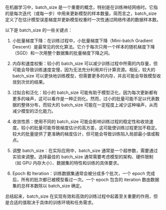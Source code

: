 在机器学习中，batch_size 是一个重要的概念，特别是在训练神经网络时。它指的是每次迭代（或每一步）中用来更新模型的样本数量。简而言之，batch_size 定义了在估计模型误差梯度并更新模型权重时一次性通过网络传递的数据样本数。

以下是 batch_size 的一些关键点：

1. 小批量梯度下降：在训练过程中，小批量梯度下降（Mini-batch Gradient Descent）是最常见的优化算法。它介于每次只用一个样本的随机梯度下降（SGD）和一次用整个数据集的批量梯度下降之间。

2. 内存和速度权衡：较小的 batch_size 可以减少训练过程中所需的内存量，但可能会导致训练速度变慢，因为无法充分利用并行计算资源。相反，较大的 batch_size 可以更快地训练模型，但需要更多的内存，并且可能会导致模型收敛到次优的结果。

3. 过拟合和泛化：较小的 batch_size 可能有助于模型泛化，因为每次更新都有更多的噪声，这可以看作是一种正则化。然而，过小的批量可能不足以代表数据的整体分布，而较大的 batch_size 可能在一定程度上减少这种噪声，从而减少模型的泛化能力。

4. 收敛性质：使用不同的 batch_size 可能会影响训练过程的稳定性和收敛速度。较小的批量可能导致梯度估计的高方差，这可能使训练过程更加不稳定。较大的批量提供了更准确的梯度估计，但可能会导致训练陷入局部最小值或鞍点。

5. 调整 batch_size：在实际应用中，batch_size 通常是一个超参数，需要通过实验来调整。选择最佳的 batch_size 通常需要考虑模型的架构、硬件限制（如 GPU 内存大小）、数据集的特性和训练的具体要求。

6. Epoch 和 Iteration：训练数据集通常会被分成多个批次，一个 epoch 完成后，所有的批次都已被模型看过一次。一个 epoch 包含的 iteration 数由数据集的总样本数除以 batch_size 确定。

总结起来，batch_size 在实现有效和高效的训练过程中起着至关重要的作用，但是合适的值取决于具体的训练环境和任务需求。
